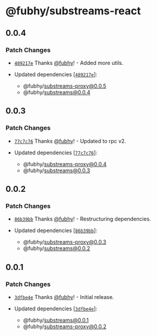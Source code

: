 # @fubhy/substreams-react

## 0.0.4

### Patch Changes

- [`489217e`](https://github.com/fubhy/substreams-es/commit/489217e6a4ff28b80ba04697200b0cdffb0ae965) Thanks [@fubhy](https://github.com/fubhy)! - Added more utils.

- Updated dependencies [[`489217e`](https://github.com/fubhy/substreams-es/commit/489217e6a4ff28b80ba04697200b0cdffb0ae965)]:
  - @fubhy/substreams-proxy@0.0.5
  - @fubhy/substreams@0.0.4

## 0.0.3

### Patch Changes

- [`77c7c76`](https://github.com/fubhy/substreams-es/commit/77c7c76c68510046b1aaeb0d94a3b57972ff904a) Thanks [@fubhy](https://github.com/fubhy)! - Updated to rpc v2.

- Updated dependencies [[`77c7c76`](https://github.com/fubhy/substreams-es/commit/77c7c76c68510046b1aaeb0d94a3b57972ff904a)]:
  - @fubhy/substreams-proxy@0.0.4
  - @fubhy/substreams@0.0.3

## 0.0.2

### Patch Changes

- [`86b39bb`](https://github.com/fubhy/substreams-es/commit/86b39bb7f94e2f607bc04f99e6ffab3f4d4370a5) Thanks [@fubhy](https://github.com/fubhy)! - Restructuring dependencies.

- Updated dependencies [[`86b39bb`](https://github.com/fubhy/substreams-es/commit/86b39bb7f94e2f607bc04f99e6ffab3f4d4370a5)]:
  - @fubhy/substreams-proxy@0.0.3
  - @fubhy/substreams@0.0.2

## 0.0.1

### Patch Changes

- [`3dfbe4e`](https://github.com/fubhy/substreams-es/commit/3dfbe4e6d8d2625b5f9042560b7c539dd1dcdfbc) Thanks [@fubhy](https://github.com/fubhy)! - Initial release.

- Updated dependencies [[`3dfbe4e`](https://github.com/fubhy/substreams-es/commit/3dfbe4e6d8d2625b5f9042560b7c539dd1dcdfbc)]:
  - @fubhy/substreams@0.0.1
  - @fubhy/substreams-proxy@0.0.2
